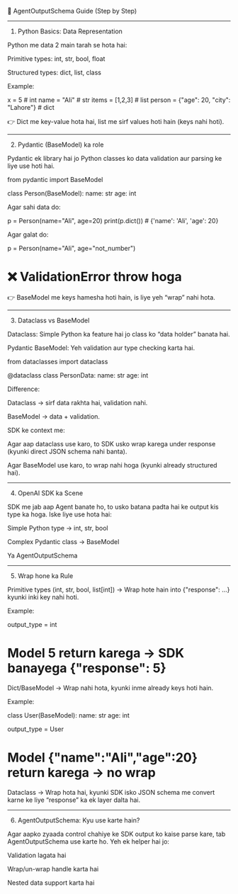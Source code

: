 📘 AgentOutputSchema Guide (Step by Step)


---

1. Python Basics: Data Representation

Python me data 2 main tarah se hota hai:

Primitive types: int, str, bool, float

Structured types: dict, list, class


Example:

x = 5           # int
name = "Ali"    # str
items = [1,2,3] # list
person = {"age": 20, "city": "Lahore"}  # dict

👉 Dict me key-value hota hai, list me sirf values hoti hain (keys nahi hoti).


---

2. Pydantic (BaseModel) ka role

Pydantic ek library hai jo Python classes ko data validation aur parsing ke liye use hoti hai.

from pydantic import BaseModel

class Person(BaseModel):
    name: str
    age: int

Agar sahi data do:


p = Person(name="Ali", age=20)
print(p.dict())  # {'name': 'Ali', 'age': 20}

Agar galat do:


p = Person(name="Ali", age="not_number")
# ❌ ValidationError throw hoga

👉 BaseModel me keys hamesha hoti hain, is liye yeh “wrap” nahi hota.


---

3. Dataclass vs BaseModel

Dataclass: Simple Python ka feature hai jo class ko “data holder” banata hai.

Pydantic BaseModel: Yeh validation aur type checking karta hai.


from dataclasses import dataclass

@dataclass
class PersonData:
    name: str
    age: int

Difference:

Dataclass → sirf data rakhta hai, validation nahi.

BaseModel → data + validation.


SDK ke context me:

Agar aap dataclass use karo, to SDK usko wrap karega under response (kyunki direct JSON schema nahi banta).

Agar BaseModel use karo, to wrap nahi hoga (kyunki already structured hai).



---

4. OpenAI SDK ka Scene

SDK me jab aap Agent banate ho, to usko batana padta hai ke output kis type ka hoga.
Iske liye use hota hai:

Simple Python type → int, str, bool

Complex Pydantic class → BaseModel

Ya AgentOutputSchema



---

5. Wrap hone ka Rule

Primitive types (int, str, bool, list[int]) → Wrap hote hain into {"response": ...} kyunki inki key nahi hoti.


Example:

output_type = int
# Model 5 return karega → SDK banayega {"response": 5}

Dict/BaseModel → Wrap nahi hota, kyunki inme already keys hoti hain.


Example:

class User(BaseModel):
    name: str
    age: int

output_type = User
# Model {"name":"Ali","age":20} return karega → no wrap

Dataclass → Wrap hota hai, kyunki SDK isko JSON schema me convert karne ke liye “response” ka ek layer dalta hai.



---

6. AgentOutputSchema: Kyu use karte hain?

Agar aapko zyaada control chahiye ke SDK output ko kaise parse kare, tab AgentOutputSchema use karte ho.
Yeh ek helper hai jo:

Validation lagata hai

Wrap/un-wrap handle karta hai

Nested data support karta hai


